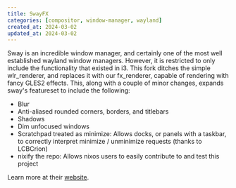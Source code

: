 ```yaml
---
title: SwayFX
categories: [compositor, window-manager, wayland]
created_at: 2024-03-02
updated_at: 2024-03-02
---
```


Sway is an incredible window manager, and certainly one of the most well established wayland window managers. However, it is restricted to only include the functionality that existed in i3. This fork ditches the simple wlr_renderer, and replaces it with our fx_renderer, capable of rendering with fancy GLES2 effects. This, along with a couple of minor changes, expands sway's featureset to include the following:

- Blur
- Anti-aliased rounded corners, borders, and titlebars
- Shadows
- Dim unfocused windows
- Scratchpad treated as minimize: Allows docks, or panels with a taskbar, to correctly interpret minimize / unminimize requests (thanks to LCBCrion)
- nixify the repo: Allows nixos users to easily contribute to and test this project


Learn more at their [website](.link).
